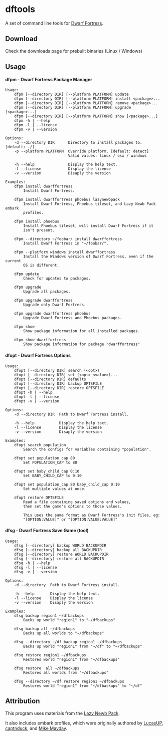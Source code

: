 dftools
=======

A set of command line tools for [Dwarf Fortress](http://www.bay12games.com/dwarves/).

## Download

Check the downloads page for prebuilt binaries (Linux / Windows)

## Usage

#### dfpm - Dwarf Fortress Package Manager

    Usage:
        dfpm [--directory DIR] [--platform PLATFORM] update
        dfpm [--directory DIR] [--platform PLATFORM] install <package>...
        dfpm [--directory DIR] [--platform PLATFORM] remove <package>...
        dfpm [--directory DIR] [--platform PLATFORM] upgrade [<package>...]
        dfpm [--directory DIR] [--platform PLATFORM] show [<package>...]
        dfpm -h | --help
        dfpm -l | --license
        dfpm -v | --version

    Options:
        -d --directory DIR      Directory to install packages to. [default: ./]
        -p --platform PLATFORM  Override platform. [default: detect]
                                Valid values: linux / osx / windows

        -h --help               Display the help text.
        -l --license            Display the license
        -v --version            Disaply the version

    Examples:
        dfpm install dwarffortress
            Install Dwarf Fortress.

        dfpm install dwarffortress phoebus lazynewbpack
            Install Dwarf Fortress, Phoebus tileset, and Lazy Newb Pack embark
            profiles.

        dfpm install phoebus
            Install Phoebus tileset, will install Dwarf Fortress if it
            isn't present.

        dfpm --directory ~/foobar/ install dwarffortress
            Install Dwarf Fortress in "~/foobar/".

        dfpm --platform windows install dwarffortress
            Install the Windows version of Dwarf Fortress, even if the current
            OS is different.

        dfpm update
            Check for updates to packages.

        dfpm upgrade
            Upgrade all packages.

        dfpm upgrade dwarffortress
            Upgrade only Dwarf Fortress.

        dfpm upgrade dwarffortress phoebus
            Upgrade Dwarf Fortress and Phoebus packages.

        dfpm show
            Show package information for all installed packages.

        dfpm show dwarffortress
            Show package information for package "dwarffortress"

#### dfopt - Dwarf Fortress Options

    Usage:
        dfopt [--directory DIR] search (<opt>)
        dfopt [--directory DIR] set (<opt> <value>)...
        dfopt [--directory DIR] defaults
        dfopt [--directory DIR] backup OPTSFILE
        dfopt [--directory DIR] restore OPTSFILE
        dfopt -h | --help
        dfopt -l | --license
        dfopt -v | --version

    Options:
        -d --directory DIR  Path to Dwarf Fortress install.

        -h --help           Display the help text.
        -l --license        Display the license
        -v --version        Disaply the version

    Examples:
        dfopt search population
            Search the configs for variables containing "population".

        dfopt set population_cap 80
            Set POPULATION_CAP to 80

        dfopt set baby_child_cap 0:10
            Set BABY_CHILD_CAP to 0:10

        dfopt set population_cap 80 baby_child_cap 0:10
            Set multiple values at once.

        dfopt restore OPTSFILE
            Read a file containing saved options and values,
            then set the game's options to those values.

            This uses the same format as Dwarf Fortress's init files, eg:
            "[OPTION:VALUE]" or "[OPTION:VALUE:VALUE]"

#### dfsg - Dwarf Fortress Save Game (tool)

    Usage:
        dfsg [--directory] backup WORLD BACKUPDIR
        dfsg [--directory] backup all BACKUPDIR
        dfsg [--directory] restore WORLD BACKUPDIR
        dfsg [--directory] restore all BACKUPDIR
        dfsg -h | --help
        dfsg -l | --license
        dfsg -v | --version

    Options:
        -d --directory  Path to Dwarf Fortress install.

        -h --help       Display the help text.
        -l --license    Display the license
        -v --version    Disaply the version

    Examples:
        dfsg backup region1 ~/dfbackups
            Backs up world "region1" to "~/dfbackups"

        dfsg backup all ~/dfbackups
            Backs up all worlds to "~/dfbackups"

        dfsg --directory ~/df backup region1 ~/dfbackups
            Backs up world "region1" from "~/df" to "~/dfbackups"

        dfsg restore region1 ~/dfbackups
            Restores world "region1" from "~/dfbackups"

        dfsg restore  all ~/dfbackups
            Restores all worlds from "~/dfbackups"

        dfsg --directory ~/df restore region1 ~/dfbackups
            Restores world "region1" from "~/dfbackups" to "~/df"

## Attribution

This program uses materials from the
[Lazy Newb Pack](http://www.bay12forums.com/smf/index.php?topic=59026.0).

It also includes embark profiles, which were originally authored by
[LucasUP](http://www.funkybomp.com/),
[captnduck](https://www.youtube.com/user/captnduck), and
[Mike Mayday](http://mayday.w.staszic.waw.pl/df.php).




